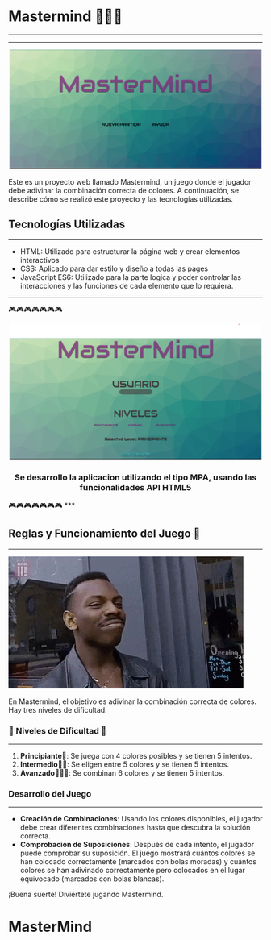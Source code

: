 # Mastermind 🧩🧩🧩
***
***
<p>
   <div align="center">
      <img src="./img/M1.png" style="max-width: 100%;" width="500">
   </div>      
</p>

Este es un proyecto web llamado Mastermind, un juego donde el jugador debe adivinar la combinación correcta de colores. A continuación, se describe cómo se realizó este proyecto y las tecnologías utilizadas.

## Tecnologías Utilizadas
***

- HTML: Utilizado para estructurar la página web y crear elementos interactivos
- CSS:  Aplicado para dar estilo y diseño a todas las pages
- JavaScript ES6: Utilizado para la parte logica y poder controlar las interacciones y las funciones de cada elemento que lo requiera.

***
🎮🎮🎮🎮🎮🎮🎮
<p>
   <div align="center">
      <img src="./img/M2.png" style="max-width: 100%;" width="500">
   </div> 
   <div align="center">
   <h3>Se desarrollo la aplicacion utilizando el tipo MPA, usando las funcionalidades API HTML5</h3>
   </div>     
</p>
🎮🎮🎮🎮🎮🎮🎮
***

## Reglas y Funcionamiento del Juego 🎲
***
![alt text](image.png)

En Mastermind, el objetivo es adivinar la combinación correcta de colores. Hay tres niveles de dificultad:

### 👾 Niveles de Dificultad 👾
***

1. **Principiante**👾: Se juega con 4 colores posibles y se tienen 5 intentos.
2. **Intermedio**👾👾: Se eligen entre 5 colores y se tienen 5 intentos.
3. **Avanzado**👾👾👾: Se combinan 6 colores y se tienen 5 intentos.

### Desarrollo del Juego
***

- **Creación de Combinaciones**: Usando los colores disponibles, el jugador debe crear diferentes combinaciones hasta que descubra la solución correcta.
- **Comprobación de Suposiciones**: Después de cada intento, el jugador puede comprobar su suposición. El juego mostrará cuántos colores se han colocado correctamente (marcados con bolas moradas) y cuántos colores se han adivinado correctamente pero colocados en el lugar equivocado (marcados con bolas blancas).

¡Buena suerte! Diviértete jugando Mastermind.

# MasterMind
